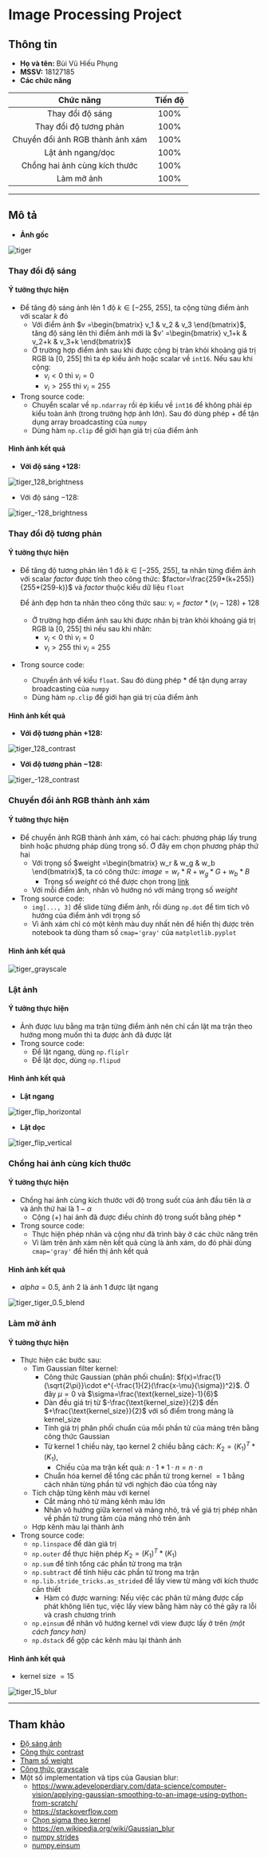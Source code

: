 # Image Processing Project

## Thông tin

* **Họ và tên:** Bùi Vũ Hiếu Phụng
* **MSSV:** 18127185
* **Các chức năng**

|            Chức năng             | Tiến độ |
| :------------------------------: | :-----: |
|         Thay đổi độ sáng         |  100%   |
|      Thay đổi độ tương phản      |  100%   |
| Chuyển đổi ảnh RGB thành ảnh xám |  100%   |
|        Lật ảnh ngang/dọc         |  100%   |
|  Chồng hai ảnh cùng kích thước   |  100%   |
|            Làm mờ ảnh            |  100%   |



-----------------------------------------



## Mô tả

* **Ảnh gốc**

![tiger](tiger.png)

### Thay đổi độ sáng

#### Ý tưởng thực hiện

* Để tăng độ sáng ảnh lên 1 độ $k\in [-255,\ 255]$, ta cộng từng điểm ảnh với scalar $k$ đó
  * Với điểm ảnh $v =\begin{bmatrix} v_1 & v_2 & v_3 \end{bmatrix}$, tăng độ sáng lên thì điểm ảnh mới là $v' =\begin{bmatrix} v_1+k & v_2+k & v_3+k \end{bmatrix}$
  * Ở trường hợp điểm ảnh sau khi được cộng bị tràn khỏi khoảng giá trị RGB là $[0,\ 255]$ thì ta ép kiểu ảnh hoặc scalar về `int16`. Nếu sau khi cộng:  
    * $v_i<0$ thì $v_i=0$
    * $v_i>255$ thì $v_i=255$
* Trong source code:
  * Chuyển scalar về `np.ndarray` rồi ép kiểu về `int16` để không phải ép kiểu toàn ảnh (trong trường hợp ảnh lớn). Sau đó dùng phép $+$ để tận dụng array broadcasting của `numpy`
  * Dùng hàm `np.clip` để giới hạn giá trị của điểm ảnh

#### Hình ảnh kết quả

* **Với độ sáng $+128$:**

![tiger_128_brightness](tiger_128_brightness.png)

* Với độ sáng $-128$:

![tiger_-128_brightness](tiger_-128_brightness.png)



### Thay đổi độ tương phản

#### Ý tưởng thực hiện

* Để tăng độ tương phản lên 1 độ $k\in[-255,\ 255]$, ta nhân từng điểm ảnh với scalar $factor$ được tính theo công thức: $factor=\frac{259*(k+255)}{255*(259-k)}$ và $factor$ thuộc kiểu dữ liệu `float`

  Để ảnh đẹp hơn ta nhân theo công thức sau: $v_i=factor*(v_i-128)+128$

  * Ở trường hợp điểm ảnh sau khi được nhân bị tràn khỏi khoảng giá trị RGB là $[0,\ 255]$ thì nếu sau khi nhân:  
    * $v_i<0$ thì $v_i=0$
    * $v_i>255$ thì $v_i=255$
* Trong source code:

  * Chuyển ảnh về kiểu `float`. Sau đó dùng phép $*$ để tận dụng array broadcasting của `numpy`
  * Dùng hàm `np.clip` để giới hạn giá trị của điểm ảnh

#### Hình ảnh kết quả

* **Với độ tương phản $+128$:**

![tiger_128_contrast](tiger_128_contrast.png)

* **Với độ tương phản $-128$:**

![tiger_-128_contrast](tiger_-128_contrast.png)



### Chuyển đổi ảnh RGB thành ảnh xám

#### Ý tưởng thực hiện

* Để chuyển ảnh RGB thành ảnh xám, có hai cách: phương pháp lấy trung bình hoặc phương pháp dùng trọng số. Ở đây em chọn phương pháp thứ hai
  * Với trọng số $weight =\begin{bmatrix} w_r & w_g & w_b \end{bmatrix}$, ta có công thức: $image=w_r*R+w_g* G+w_b*B$
    * Trọng số $weight$ có thể được chọn trong [link](https://en.wikipedia.org/wiki/Luma_(video))
  * Với mỗi điểm ảnh, nhân vô hướng nó với mảng trọng số $weight$
* Trong source code:
  * `img[..., 3]` để slide từng điểm ảnh, rồi dùng `np.dot` để tìm tích vô hướng của điểm ảnh với trọng số
  * Vì ảnh xám chỉ có một kênh màu duy nhất nên để hiển thị được trên notebook ta dùng tham số `cmap='gray'` của `matplotlib.pyplot`

#### Hình ảnh kết quả

![tiger_grayscale](tiger_grayscale.png)



### Lật ảnh

#### Ý tưởng thực hiện

* Ảnh được lưu bằng ma trận từng điểm ảnh nên chỉ cần lật ma trận theo hướng mong muốn thì ta được ảnh đã được lật
* Trong source code:
  * Để lật ngang, dùng `np.fliplr`
  * Để lật dọc, dùng `np.flipud`

#### Hình ảnh kết quả

* **Lật ngang**

![tiger_flip_horizontal](tiger_flip_horizontal.png)

* **Lật dọc**

![tiger_flip_vertical](tiger_flip_vertical.png)



### Chồng hai ảnh cùng kích thước

#### Ý tưởng thực hiện

* Chồng hai ảnh cùng kích thước với độ trong suốt của ảnh đầu tiên là $\alpha$ và ảnh thứ hai là $1-\alpha$
  * Cộng ($+$) hai ảnh đã được điều chỉnh độ trong suốt bằng phép $*$
* Trong source code:
  * Thực hiện phép nhân và cộng như đã trình bày ở các chức năng trên
  * Vì làm trên ảnh xám nên kết quả cùng là ảnh xám, do đó phải dùng `cmap='gray'` để hiển thị ảnh kết quả

#### Hình ảnh kết quả

* $alpha=0.5$, ảnh 2 là ảnh 1 được lật ngang

![tiger_tiger_0.5_blend](tiger_tiger_0.5_blend.png)



### Làm mờ ảnh

#### Ý tưởng thực hiện

* Thực hiện các bước sau:
  * Tìm Gaussian filter kernel:
    * Công thức Gaussian (phân phối chuẩn): $f(x)=\frac{1}{\sqrt{2\pi}}\cdot e^{-\frac{1}{2}(\frac{x-\mu}{\sigma})^2}$. Ở đây $\mu=0$ và $\sigma=\frac{\text{kernel_size}-1}{6}$
    * Dàn đều giá trị từ $-\frac{\text{kernel_size}}{2}$ đến $+\frac{\text{kernel_size}}{2}$ với số điểm trong mảng là $\text{kernel_size}$
    * Tính giá trị phân phối chuẩn của mỗi phần tử của mảng trên bằng công thức Gaussian
    * Từ kernel 1 chiều này, tạo kernel 2 chiều bằng cách: $K_2 = (K_1)^T*(K_1)$, 
      * Chiều của ma trận kết quả: $n\cdot 1 * 1\cdot n=n\cdot n$
    * Chuẩn hóa kernel để tổng các phần tử trong kernel $= 1$ bằng cách nhân từng phần tử với nghịch đảo của tổng này
  * Tích chập từng kênh màu với kernel
    * Cắt mảng nhỏ từ mảng kênh màu lớn
    * Nhân vô hướng giữa kernel và mảng nhỏ, trả về giá trị phép nhân về phần tử trung tâm của mảng nhỏ trên ảnh 
  * Hợp kênh màu lại thành ảnh
* Trong source code:
  * `np.linspace` để dàn giá trị
  * `np.outer` để thực hiện phép $K_2 = (K_1)^T*(K_1)$ 
  * `np.sum` để tính tổng các phần tử trong ma trận
  * `np.subtract` để tính hiệu các phần tử trong ma trận
  * `np.lib.stride_tricks.as_strided` để lấy view từ mảng với kích thước cần thiết
    * Hàm có được warning: Nếu việc các phân tử mảng được cấp phát không liên tục, việc lấy view bằng hàm này có thẻ gây ra lỗi và crash chương trình
  * `np.einsum` để nhân vô hướng kernel với view được lấy ở trên *(một cách fancy hơn)*
  * `np.dstack` để gộp các kênh màu lại thành ảnh

#### Hình ảnh kết quả

* kernel size $=15$

![tiger_15_blur](tiger_15_blur.png)



---------------------------------------------------



## Tham khảo

* [Độ sáng ảnh](https://www.dfstudios.co.uk/articles/programming/image-programming-algorithms/image-processing-algorithms-part-5-contrast-adjustment/)
* [Công thức contrast](https://www.dfstudios.co.uk/articles/programming/image-programming-algorithms/image-processing-algorithms-part-5-contrast-adjustment/)
* [Tham số weight](https://en.wikipedia.org/wiki/Luma_(video))
* [Công thức grayscale](https://www.tutorialspoint.com/dip/grayscale_to_rgb_conversion.htm)
* Một số implementation và tips của Gausian blur:
  * https://www.adeveloperdiary.com/data-science/computer-vision/applying-gaussian-smoothing-to-an-image-using-python-from-scratch/
  * https://stackoverflow.com
  * [Chọn sigma theo kernel](https://stackoverflow.com/questions/3149279/optimal-sigma-for-gaussian-filtering-of-an-image)
  * https://en.wikipedia.org/wiki/Gaussian_blur
  * [numpy strides](https://stackoverflow.com/questions/53097952/how-to-understand-numpy-strides-for-layman)
  * [numpy.einsum](https://ajcr.net/Basic-guide-to-einsum/)